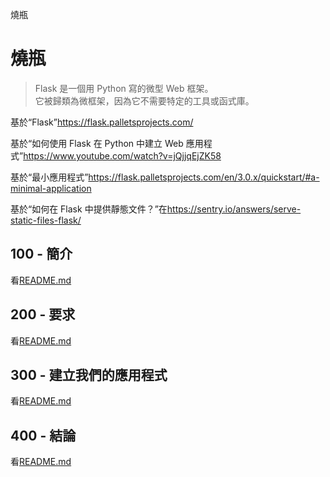 燒瓶

# 燒瓶

> Flask 是一個用 Python 寫的微型 Web 框架。<br/>它被歸類為微框架，因為它不需要特定的工具或函式庫。

基於“Flask”<https://flask.palletsprojects.com/>

基於“如何使用 Flask 在 Python 中建立 Web 應用程式”<https://www.youtube.com/watch?v=jQjjqEjZK58>

基於“最小應用程式”<https://flask.palletsprojects.com/en/3.0.x/quickstart/#a-minimal-application>

基於“如何在 Flask 中提供靜態文件？”在<https://sentry.io/answers/serve-static-files-flask/>

## 100 - 簡介

看[README.md](./100/README.md)

## 200 - 要求

看[README.md](./200/README.md)

## 300 - 建立我們的應用程式

看[README.md](./300/README.md)

## 400 - 結論

看[README.md](./400/README.md)
